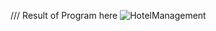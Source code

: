 /// Result of Program here
![HotelManagement](https://github.com/user-attachments/assets/405a8fe0-2b5b-4819-81b1-a553992aee92)
